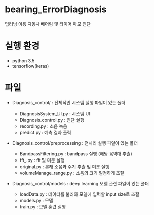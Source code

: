# bearing_ErrorDiagnosis
딥러닝 이용 자동차 베어링 및 타이어 마모 진단


# 실행 환경
 - python 3.5
 - tensorflow(keras)
 
# 파일
 - Diagnosis_control/ : 전체적인 시스템 실행 파일이 있는 폴더
     - DiagnosisSystem_UI.py : 시스템 UI
     - Diagnosis_control.py : 진단 실행
     - recording.py : 소음 녹음
     - predict.py : 예측 결과 출력
     
- Diagnosis_control/preprocessing : 전처리 실행 파일이 있는 폴더
     - BandpassFiltering.py : bandpass 실행 (해당 음역대 추출)
     - fft_.py : fft 및 미분 실행
     - original.py : 본래 소음과 주기 추출 및 미분 실행
     - volumeManage_range.py : 소음의 크기 일정하게 조절
     
- Diagnosis_control/models : deep learning 모델 관련 파일이 있는 폴더
     - loadData.py : 데이터를 불러와 모델에 입력할 input size로 조절
     - models.py : 모델 
     - train.py : 모델 훈련 실행
